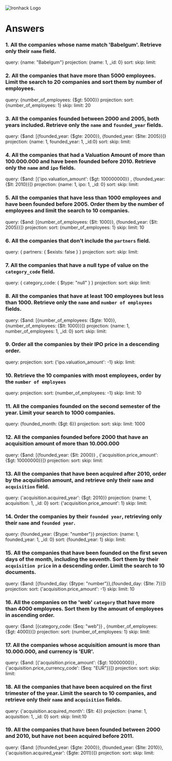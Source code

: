 ![Ironhack Logo](https://i.imgur.com/1QgrNNw.png)

# Answers

### 1. All the companies whose name match 'Babelgum'. Retrieve only their `name` field.

<!-- Your Code Goes Here -->
query: {name: "Babelgum"}
projection: {name: 1, _id:  0}
sort: 
skip: 
limit: 

### 2. All the companies that have more than 5000 employees. Limit the search to 20 companies and sort them by **number of employees**.

<!-- Your Code Goes Here -->
query: {number_of_employees: {$gt: 5000}}
projection: 
sort: {number_of_employees: 1}
skip: 
limit: 20

### 3. All the companies founded between 2000 and 2005, both years included. Retrieve only the `name` and `founded_year` fields.

<!-- Your Code Goes Here -->
query: {$and: [{founded_year: {$gte: 2000}}, {founded_year: {$lte: 2005}}]}
projection: {name: 1, founded_year: 1, _id:0}
sort: 
skip: 
limit:

### 4. All the companies that had a Valuation Amount of more than 100.000.000 and have been founded before 2010. Retrieve only the `name` and `ipo` fields.

<!-- Your Code Goes Here -->
query: {$and: [{'ipo.valuation_amount': {$gt: 100000000}} , {founded_year: {$lt: 2010}}]}
projection: {name: 1, ipo: 1, _id: 0}
sort: 
skip: 
limit:

### 5. All the companies that have less than 1000 employees and have been founded before 2005. Order them by the number of employees and limit the search to 10 companies.

<!-- Your Code Goes Here -->
query: {$and: [{number_of_employees: {$lt: 1000}}, {founded_year: {$lt: 2005}}]}
projection: 
sort: {number_of_employees: 1}
skip: 
limit: 10

### 6. All the companies that don't include the `partners` field.

<!-- Your Code Goes Here -->
query: { partners: { $exists: false } }
projection: 
sort: 
skip: 
limit:

### 7. All the companies that have a null type of value on the `category_code` field.

<!-- Your Code Goes Here -->
query: { category_code: { $type: "null" } }
projection: 
sort: 
skip: 
limit:

### 8. All the companies that have at least 100 employees but less than 1000. Retrieve only the `name` and `number of employees` fields.

<!-- Your Code Goes Here -->
query: {$and: [{number_of_employees: {$gte: 100}}, {number_of_employees: {$lt: 1000}}]}
projection: {name: 1, number_of_employees: 1, _id: 0}
sort: 
skip: 
limit:

### 9. Order all the companies by their IPO price in a descending order.

<!-- Your Code Goes Here -->
query: 
projection: 
sort: {'ipo.valuation_amount': -1} 
skip: 
limit:

### 10. Retrieve the 10 companies with most employees, order by the `number of employees`

<!-- Your Code Goes Here -->
query: 
projection: 
sort: {number_of_employees: -1}
skip: 
limit: 10

### 11. All the companies founded on the second semester of the year. Limit your search to 1000 companies.

<!-- Your Code Goes Here -->
query: {founded_month: {$gt: 6}}
projection: 
sort: 
skip: 
limit: 1000

### 12. All the companies founded before 2000 that have an acquisition amount of more than 10.000.000

<!-- Your Code Goes Here -->
query: {$and: [{founded_year: {$lt: 2000}} , {'acquisition.price_amount': {$gt: 10000000}}]}
projection: 
sort: 
skip: 
limit: 


### 13. All the companies that have been acquired after 2010, order by the acquisition amount, and retrieve only their `name` and `acquisition` field.

<!-- Your Code Goes Here -->
query: {'acquisition.acquired_year': {$gt: 2010}}
projection: {name: 1, acquisition: 1, _id: 0}
sort: {'acquisition.price_amount': 1}
skip: 
limit:

### 14. Order the companies by their `founded year`, retrieving only their `name` and `founded year`.

<!-- Your Code Goes Here -->
query: {founded_year: {$type: "number"}} 
projection: {name: 1, founded_year: 1, _id: 0}
sort: {founded_year: 1}
skip: 
limit:

### 15. All the companies that have been founded on the first seven days of the month, including the seventh. Sort them by their `acquisition price` in a descending order. Limit the search to 10 documents.

<!-- Your Code Goes Here -->
query: {$and: [{founded_day: {$type: "number"}},{founded_day: {$lte: 7}}]} 
projection: 
sort: {'acquisition.price_amount': -1}
skip: 
limit: 10

### 16. All the companies on the 'web' `category` that have more than 4000 employees. Sort them by the amount of employees in ascending order.

<!-- Your Code Goes Here -->
query: {$and: [{category_code: {$eq: "web"}} , {number_of_employees: {$gt: 4000}}]}
projection: 
sort: {number_of_employees: 1}
skip: 
limit:

### 17. All the companies whose acquisition amount is more than 10.000.000, and currency is 'EUR'.

<!-- Your Code Goes Here -->
query: {$and: [{'acquisition.price_amount': {$gt: 10000000}} , {'acquisition.price_currency_code': {$eq: "EUR"}}]}
projection: 
sort: 
skip: 
limit:

### 18. All the companies that have been acquired on the first trimester of the year. Limit the search to 10 companies, and retrieve only their `name` and `acquisition` fields.

<!-- Your Code Goes Here -->
query: {'acquisition.acquired_month': {$lt: 4}}
projection: {name: 1, acquisition: 1, _id: 0}
sort: 
skip: 
limit:10

### 19. All the companies that have been founded between 2000 and 2010, but have not been acquired before 2011.

<!-- Your Code Goes Here -->
query: {$and: [{founded_year: {$gte: 2000}}, {founded_year: {$lte: 2010}}, {'acquisition.acquired_year': {$gte: 2011}}]}
projection: 
sort: 
skip: 
limit: